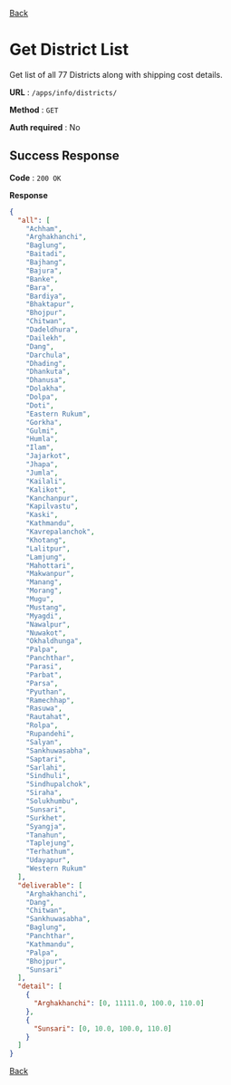 [Back](../README.md)

# Get District List

Get list of all 77 Districts along with shipping cost details.

**URL** : `/apps/info/districts/`

**Method** : `GET`

**Auth required** : No

## Success Response

**Code** : `200 OK`

**Response**

```json
{
  "all": [
    "Achham",
    "Arghakhanchi",
    "Baglung",
    "Baitadi",
    "Bajhang",
    "Bajura",
    "Banke",
    "Bara",
    "Bardiya",
    "Bhaktapur",
    "Bhojpur",
    "Chitwan",
    "Dadeldhura",
    "Dailekh",
    "Dang",
    "Darchula",
    "Dhading",
    "Dhankuta",
    "Dhanusa",
    "Dolakha",
    "Dolpa",
    "Doti",
    "Eastern Rukum",
    "Gorkha",
    "Gulmi",
    "Humla",
    "Ilam",
    "Jajarkot",
    "Jhapa",
    "Jumla",
    "Kailali",
    "Kalikot",
    "Kanchanpur",
    "Kapilvastu",
    "Kaski",
    "Kathmandu",
    "Kavrepalanchok",
    "Khotang",
    "Lalitpur",
    "Lamjung",
    "Mahottari",
    "Makwanpur",
    "Manang",
    "Morang",
    "Mugu",
    "Mustang",
    "Myagdi",
    "Nawalpur",
    "Nuwakot",
    "Okhaldhunga",
    "Palpa",
    "Panchthar",
    "Parasi",
    "Parbat",
    "Parsa",
    "Pyuthan",
    "Ramechhap",
    "Rasuwa",
    "Rautahat",
    "Rolpa",
    "Rupandehi",
    "Salyan",
    "Sankhuwasabha",
    "Saptari",
    "Sarlahi",
    "Sindhuli",
    "Sindhupalchok",
    "Siraha",
    "Solukhumbu",
    "Sunsari",
    "Surkhet",
    "Syangja",
    "Tanahun",
    "Taplejung",
    "Terhathum",
    "Udayapur",
    "Western Rukum"
  ],
  "deliverable": [
    "Arghakhanchi",
    "Dang",
    "Chitwan",
    "Sankhuwasabha",
    "Baglung",
    "Panchthar",
    "Kathmandu",
    "Palpa",
    "Bhojpur",
    "Sunsari"
  ],
  "detail": [
    {
      "Arghakhanchi": [0, 11111.0, 100.0, 110.0]
    },
    {
      "Sunsari": [0, 10.0, 100.0, 110.0]
    }
  ]
}
```

[Back](../README.md)
